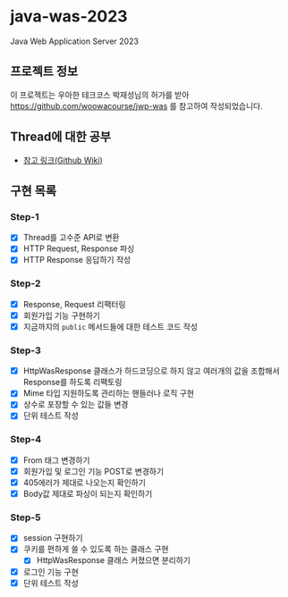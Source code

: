 # java-was-2023

Java Web Application Server 2023

## 프로젝트 정보 

이 프로젝트는 우아한 테크코스 박재성님의 허가를 받아 https://github.com/woowacourse/jwp-was 
를 참고하여 작성되었습니다.

## Thread에 대한 공부
- [참고 링크(Github Wiki)](https://github.com/kwYoohae/be-was/wiki/Thread) 

## 구현 목록
### Step-1 
- [X] Thread를 고수준 API로 변환
- [X] HTTP Request, Response 파싱
- [X] HTTP Response 응답하기 작성
### Step-2
- [X] Response, Request 리팩터링
- [X] 회원가입 기능 구현하기
- [X] 지금까지의 `public` 메서드들에 대한 테스트 코드 작성
### Step-3
- [X] HttpWasResponse 클래스가 하드코딩으로 하지 않고 여러개의 값을 조합해서 Response를 하도록 리팩토링
- [X] Mime 타입 지원하도록 관리하는 핸들러나 로직 구현
- [X] 상수로 포장할 수 있는 값들 변경
- [X] 단위 테스트 작성
### Step-4
- [X] From 태그 변경하기 
- [X] 회원가입 및 로그인 기능 POST로 변경하기
- [X] 405에러가 제대로 나오는지 확인하기
- [X] Body값 제대로 파싱이 되는지 확인하기 
### Step-5
- [X] session 구현하기 
- [X] 쿠키를 편하게 쓸 수 있도록 하는 클래스 구현
  - [X] HttpWasResponse 클래스 커졌으면 분리하기
- [X] 로그인 기능 구현
- [X] 단위 테스트 작성
